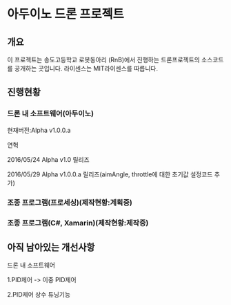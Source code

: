 # 아두이노 드론 프로젝트
## 개요
이 프로젝트는 송도고등학교 로봇동아리 (RnB)에서 진행하는 드론프로젝트의 소스코드를 공개하는 곳입니다. 라이센스는 MIT라이센스를 따릅니다.

## 진행현황
### 드론 내 소프트웨어(아두이노)

현재버전:Alpha v1.0.0.a

연혁

2016/05/24 Alpha v1.0 릴리즈

2016/05/29 Alpha v1.0.0.a 릴리즈(aimAngle, throttle에 대한 초기값 설정코드 추가)

### 조종 프로그램(프로세싱)(제작현황:계획중)

### 조종 프로그램(C#, Xamarin)(제작현황:제작중)

## 아직 남아있는 개선사항
드론 내 소프트웨어

1.PID제어 -> 이중 PID제어

2.PID제어 상수 튜닝기능
